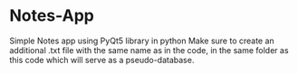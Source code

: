 # Notes-App
Simple Notes app using PyQt5 library in python
Make sure to create an additional .txt file with the same name as in the code, in the same folder as this code which will serve as a pseudo-database.
